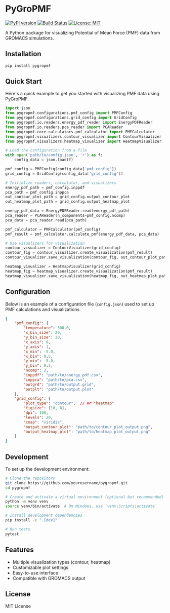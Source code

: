 # PyGroPMF

[![PyPI version](https://badge.fury.io/py/pygropmf.svg)](https://badge.fury.io/py/pygropmf)
[![Build Status](https://travis-ci.com/Adiaslow/PyGroPMF.svg?branch=main)](https://travis-ci.com/Adiaslow/PyGroPMF)
[![License: MIT](https://img.shields.io/badge/License-MIT-yellow.svg)](https://opensource.org/licenses/MIT)

A Python package for visualizing Potential of Mean Force (PMF) data from GROMACS simulations.

## Installation

```bash
pip install pygropmf
```

## Quick Start

Here's a quick example to get you started with visualizing PMF data using PyGroPMF.

```python
import json
from pygropmf.configurations.pmf_config import PMFConfig
from pygropmf.configurations.grid_config import GridConfig
from pygropmf.io.readers.energy_pdf_reader import EnergyPDFReader
from pygropmf.io.readers.pca_reader import PCAReader
from pygropmf.core.calculators.pmf_calculator import PMFCalculator
from pygropmf.visualizers.contour_visualizer import ContourVisualizer
from pygropmf.visualizers.heatmap_visualizer import HeatmapVisualizer

# Load the configuration from a file
with open('path/to/config.json', 'r') as f:
    config_data = json.load(f)

pmf_config = PMFConfig(config_data['pmf_config'])
grid_config = GridConfig(config_data['grid_config'])

# Initialize readers, calculator, and visualizers
energy_pdf_path = pmf_config.inppdf
pca_path = pmf_config.inppca
out_contour_plot_path = grid_config.output_contour_plot
out_heatmap_plot_path = grid_config.output_heatmap_plot

energy_pdf_data = EnergyPDFReader.read(energy_pdf_path)
pca_reader = PCAReader(n_components=pmf_config.ncomp)
pca_data = pca_reader.read(pca_path)

pmf_calculator = PMFCalculator(pmf_config)
pmf_result = pmf_calculator.calculate_pmf(energy_pdf_data, pca_data)

# Use visualizers for visualization
contour_visualizer = ContourVisualizer(grid_config)
contour_fig = contour_visualizer.create_visualization(pmf_result)
contour_visualizer.save_visualization(contour_fig, out_contour_plot_path)

heatmap_visualizer = HeatmapVisualizer(grid_config)
heatmap_fig = heatmap_visualizer.create_visualization(pmf_result)
heatmap_visualizer.save_visualization(heatmap_fig, out_heatmap_plot_path)
```

## Configuration

Below is an example of a configuration file (`config.json`) used to set up PMF calculations and visualizations.

```json
{
    "pmf_config": {
        "temperature": 300.0,
        "x_bin_size": 20,
        "y_bin_size": 20,
        "x_axis": 0,
        "y_axis": 1,
        "x_min": -5.0,
        "x_bin": 0.5,
        "y_min": -5.0,
        "y_bin": 0.5,
        "ncomp": 2,
        "inppdf": "path/to/energy_pdf.csv",
        "inppca": "path/to/pca.csv",
        "outgrd": "path/to/output.grid",
        "outplt": "path/to/output.plot"
    },
    "grid_config": {
        "plot_type": "contour",  // or "heatmap"
        "figsize": [10, 8],
        "dpi": 100,
        "levels": 20,
        "cmap": "viridis",
        "output_contour_plot": "path/to/contour_plot_output.png",
        "output_heatmap_plot": "path/to/heatmap_plot_output.png"
    }
}
```

## Development

To set up the development environment:

```bash
# Clone the repository
git clone https://github.com/yourusername/pygropmf.git
cd pygropmf

# Create and activate a virtual environment (optional but recommended)
python -m venv venv
source venv/bin/activate  # On Windows, use `venv\Scripts\activate`

# Install development dependencies
pip install -e ".[dev]"

# Run tests
pytest
```

## Features

- Multiple visualization types (contour, heatmap)
- Customizable plot settings
- Easy-to-use interface
- Compatible with GROMACS output

## License

MIT License
